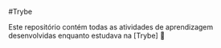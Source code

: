 #Trybe

Este repositório contém todas as atividades de aprendizagem desenvolvidas enquanto estudava na [Trybe] :rocket:
